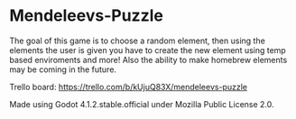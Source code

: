 # Mendeleevs-Puzzle

The goal of this game is to choose a random element, then using the elements the user is given you have to create the new element using temp based enviroments and more! Also the ability to make homebrew elements may be coming in the future.

Trello board: https://trello.com/b/kUjuQ83X/mendeleevs-puzzle

Made using Godot 4.1.2.stable.official under Mozilla Public License 2.0.

